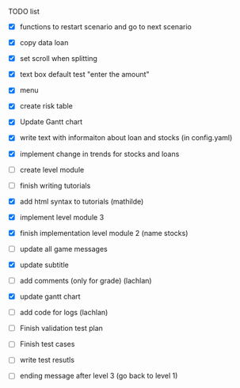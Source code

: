TODO list
- [X] functions to restart scenario and go to next scenario
- [X] copy data loan
- [X] set scroll when splitting
- [X] text box default test "enter the amount"
- [X] menu 
- [X] create risk table
- [X] Update Gantt chart
- [X] write text with informaiton about loan and stocks (in config.yaml)
- [X] implement change in trends for stocks and loans
- [ ] create level module
- [ ] finish writing tutorials 
- [X] add html syntax to tutorials (mathilde)
- [X] implement level module 3
- [X] finish implementation level module 2 (name stocks)
- [ ] update all game messages
- [X] update subtitle
- [ ] add comments (only for grade) (lachlan)
- [X] update gantt chart
- [ ] add code for logs (lachlan)
- [ ] Finish validation test plan
- [ ] Finish test cases
- [ ] write test resutls
- [ ] ending message after level 3 (go back to level 1)

